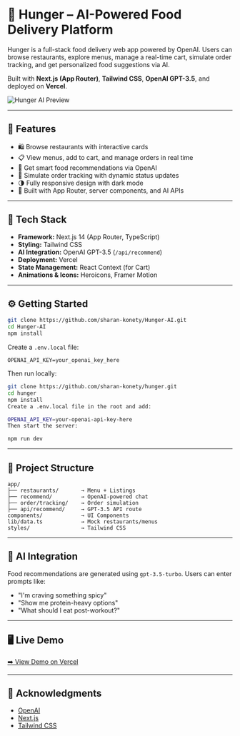 # 🍱 Hunger – AI-Powered Food Delivery Platform

Hunger is a full-stack food delivery web app powered by OpenAI. Users can browse restaurants, explore menus, manage a real-time cart, simulate order tracking, and get personalized food suggestions via AI.

Built with **Next.js (App Router)**, **Tailwind CSS**, **OpenAI GPT-3.5**, and deployed on **Vercel**.

![Hunger AI Preview](./preview.png)

---

## 🚀 Features

- 🛍️ Browse restaurants with interactive cards
- 📋 View menus, add to cart, and manage orders in real time
- 🤖 Get smart food recommendations via OpenAI
- 🚚 Simulate order tracking with dynamic status updates
- 🌗 Fully responsive design with dark mode
- 🧠 Built with App Router, server components, and AI APIs

---

## 🧰 Tech Stack

- **Framework:** Next.js 14 (App Router, TypeScript)
- **Styling:** Tailwind CSS
- **AI Integration:** OpenAI GPT-3.5 (`/api/recommend`)
- **Deployment:** Vercel
- **State Management:** React Context (for Cart)
- **Animations & Icons:** Heroicons, Framer Motion

---

## ⚙️ Getting Started

```bash
git clone https://github.com/sharan-konety/Hunger-AI.git
cd Hunger-AI
npm install
```

Create a `.env.local` file:

```env
OPENAI_API_KEY=your_openai_key_here
```

Then run locally:

```bash
git clone https://github.com/sharan-konety/hunger.git
cd hunger
npm install
Create a .env.local file in the root and add:

OPENAI_API_KEY=your-openai-api-key-here
Then start the server:

npm run dev
```

---

## 📁 Project Structure

```
app/
├── restaurants/       → Menu + Listings
├── recommend/         → OpenAI-powered chat
├── order/tracking/    → Order simulation
├── api/recommend/     → GPT-3.5 API route
components/            → UI Components
lib/data.ts            → Mock restaurants/menus
styles/                → Tailwind CSS
```

---

## 🧠 AI Integration

Food recommendations are generated using `gpt-3.5-turbo`. Users can enter prompts like:

- "I'm craving something spicy"
- "Show me protein-heavy options"
- "What should I eat post-workout?"

---

## 🖥️ Live Demo

[➡️ View Demo on Vercel](https://hungry-cheetah.vercel.app)

---

## 🙌 Acknowledgments

- [OpenAI](https://openai.com/)
- [Next.js](https://nextjs.org/)
- [Tailwind CSS](https://tailwindcss.com/)
